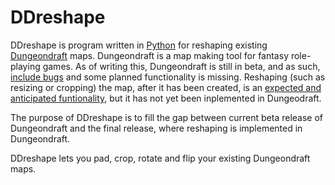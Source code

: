 # DDreshape
DDreshape is program written in [Python](https://www.python.org/) for reshaping existing [Dungeondraft](https://dungeondraft.net/) maps. Dungeondraft is a map making tool for fantasy role-playing games. As of writing this, Dungeondraft is still in beta, and as such, [include bugs](https://www.reddit.com/r/dungeondraft/comments/f9wh5y/known_bugs_report_a_bug/) and some planned functionality is missing.
Reshaping (such as resizing or cropping) the map, after it has been created, is an [expected and anticipated funtionality](https://www.reddit.com/r/dungeondraft/comments/fcpn0a/is_there_any_method_for_resizing_a_map/), but it has not yet been inplemented in Dungeodraft.

The purpose of DDreshape is to fill the gap between current beta release of Dungeondraft and the final release, where reshaping is implemented in Dungeondraft.

DDreshape lets you pad, crop, rotate and flip your existing Dungeondraft maps.
